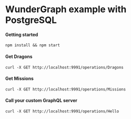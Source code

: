 # WunderGraph example with PostgreSQL

#### Getting started

```shell
npm install && npm start
```

#### Get Dragons

```shell
curl -X GET http://localhost:9991/operations/Dragons
```

#### Get Missions

```shell
curl -X GET http://localhost:9991/operations/Missions
```

#### Call your custom GraphQL server

```shell
curl -X GET http://localhost:9991/operations/Hello
```
